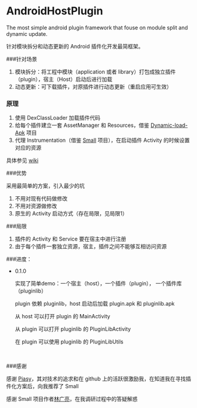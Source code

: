 # AndroidHostPlugin
The most simple android plugin framework that fouse on module split and dynamic update.

针对模块拆分和动态更新的 Android 插件化开发最简框架。



###针对场景

1. 模块拆分：将工程中模块（application 或者 library）打包成独立插件 （plugin），宿主（Host）启动后进行加载
2. 动态更新：可下载插件，对原插件进行动态更新（重启应用可生效）

### 原理

1. 使用 DexClassLoader 加载插件代码
2. 给每个插件建立一套 AssetManager 和  Resources，借鉴 [Dynamic-load-Apk](https://github.com/singwhatiwanna/dynamic-load-apk) 项目
3. 代理 Instrumentation（借鉴 [Small](https://github.com/wequick/Small) 项目），在启动插件 Activity 的时候设置对应的资源

具体参见 [wiki](https://github.com/lrhehe/AndroidHostPlugin/wiki/Android-%E6%8F%92%E4%BB%B6%E5%8C%96%E5%BC%80%E5%8F%91)

###优势

采用最简单的方案，引入最少的坑

1. 不用对现有代码做修改
2. 不用对资源做修改
3. 原生的 Activity 启动方式（存在局限，见局限1）

###局限

1. 插件的 Activity 和 Service 要在宿主中进行注册
2. 由于每个插件一套独立资源，宿主，插件之间不能够互相访问资源



###进度：

* 0.1.0

  实现了简单demo：一个宿主（host），一个插件（plugin）， 一个插件库（pluginlib）

  plugin 依赖 pluginlib，host 启动后加载 plugin.apk 和 pluginlib.apk

  从 host 可以打开 plugin 的 MainActivity

  从 plugin 可以打开 pluginlib 的 PluginLibActivity

  在 plugin 可以使用 pluginlib 的 PluginLibUtils

  ​

###感谢

感谢 [Piasy](https://github.com/Piasy)，其对技术的追求和在 github 上的活跃很激励我，在知道我在寻找插件化方案后，向我推荐了 Small

感谢 Small 项目作者[林广亮]( https://github.com/galenlin)，在我调研过程中的答疑解惑